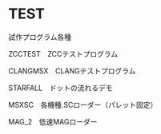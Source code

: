 # TEST

試作プログラム各種

ZCCTEST　ZCCテストプログラム

CLANGMSX　CLANGテストプログラム

STARFALL　ドットの流れるデモ

MSXSC　各機種.SCローダー（パレット固定）

MAG_2　低速MAGローダー
